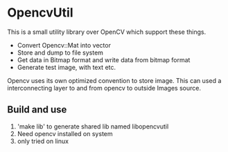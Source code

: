 # OpencvUtil
This is a small utility library over OpenCV which support these things.  
* Convert Opencv::Mat into vector  
* Store and dump to file system  
* Get data in Bitmap format and write data from bitmap format   
* Generate test image, with text etc.  
    
Opencv uses its own optimized convention to store image. This can used a interconnecting layer to and from opencv to outside Images source.

## Build and use
1. 'make lib' to generate shared lib named libopencvutil
2.  Need opencv installed on system
3.  only tried on linux 
